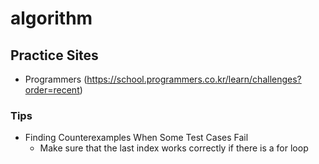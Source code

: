 # algorithm

## Practice Sites
- Programmers (https://school.programmers.co.kr/learn/challenges?order=recent)

### Tips
- Finding Counterexamples When Some Test Cases Fail
    - Make sure that the last index works correctly if there is a for loop